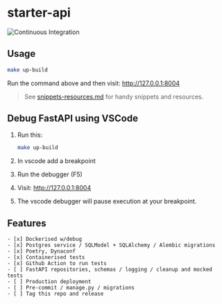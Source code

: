 # starter-api
![Continuous Integration](https://github.com/jonwhittlestone/starter-api/workflows/Continuous%20Integration/badge.svg)

## Usage
```bash
make up-build
```

Run the command above and then visit: http://127.0.0.1:8004 


> See [snippets-resources.md](snippets-resources.md) for handy snippets and resources.


## Debug FastAPI using VSCode

1. Run this:
    ```bash
    make up-build
    ```

2. In vscode add a breakpoint

3. Run the debugger (F5)

4. Visit: http://127.0.0.1:8004 

5. The vscode debugger will pause execution at your breakpoint.

## Features

```
- [x] Dockerised w/debug
- [x] Postgres service / SQLModel + SQLAlchemy / Alembic migrations
- [x] Poetry, Dynaconf
- [x] Containerised tests
- [x] Github Action to run tests
- [ ] FastAPI repositories, schemas / logging / cleanup and mocked tests
- [ ] Production deployment
- [ ] Pre-commit / manage.py / migrations
- [ ] Tag this repo and release
```

<!-- 
```
- [ ] Simple React Typescript Frontend
- [ ] Okta auth
- [ ] Rename starter-full-stack-with-sensible-defaults

```
-->
